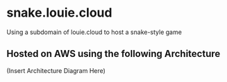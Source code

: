 # snake.louie.cloud
Using a subdomain of louie.cloud to host a snake-style game

## Hosted on AWS using the following Architecture
(Insert Architecture Diagram Here)